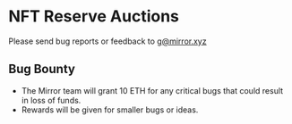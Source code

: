 # NFT Reserve Auctions

Please send bug reports or feedback to g@mirror.xyz

## Bug Bounty
* The Mirror team will grant 10 ETH for any critical bugs that could result in loss of funds.
* Rewards will be given for smaller bugs or ideas.

